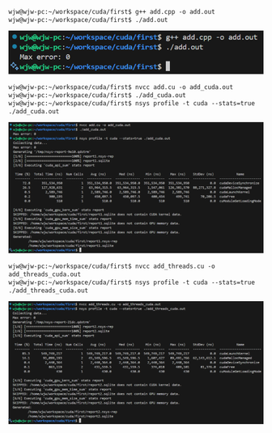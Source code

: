 
```shell
wjw@wjw-pc:~/workspace/cuda/first$ g++ add.cpp -o add.out
wjw@wjw-pc:~/workspace/cuda/first$ ./add.out
```

![](./images/g++.png)

```shell
wjw@wjw-pc:~/workspace/cuda/first$ nvcc add.cu -o add_cuda.out
wjw@wjw-pc:~/workspace/cuda/first$ ./add_cuda.out
wjw@wjw-pc:~/workspace/cuda/first$ nsys profile -t cuda --stats=true ./add_cuda.out
```

![](./images/nvcc.png)


```shell
wjw@wjw-pc:~/workspace/cuda/first$ nvcc add_threads.cu -o add_threads_cuda.out
wjw@wjw-pc:~/workspace/cuda/first$ nsys profile -t cuda --stats=true ./add_threads_cuda.out
```

![](./images/threads.png)